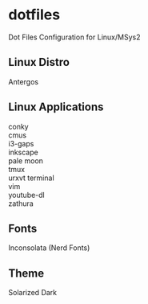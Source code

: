 # dotfiles
Dot Files Configuration for Linux/MSys2

## Linux Distro
Antergos 

## Linux Applications
conky  
cmus  
i3-gaps  
inkscape  
pale moon  
tmux  
urxvt terminal  
vim  
youtube-dl  
zathura  

## Fonts
Inconsolata (Nerd Fonts)

## Theme
Solarized Dark
